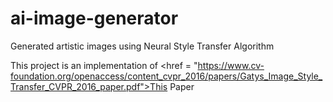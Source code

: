 # ai-image-generator
Generated artistic images using Neural Style Transfer Algorithm

This project is an implementation of <a><href = "https://www.cv-foundation.org/openaccess/content_cvpr_2016/papers/Gatys_Image_Style_Transfer_CVPR_2016_paper.pdf">This Paper</a>
